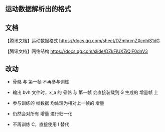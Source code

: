 ## 运动数据解析出的格式

## 文档

【腾讯文档】运动数据格式
https://docs.qq.com/sheet/DZmhrcnZXcnhiS1dG

【腾讯文档】网络结构
https://docs.qq.com/slide/DZkFiUXZiQlF0dnV3

## 改动

- 骨骼 与 第一帧 不再参与训练
- 输出 bvh 文件时，x_a 的 骨骼 与 第一帧 会直接装载到 G 生成的 增量帧 上


- 参与训练的 帧数据 均处理为相对上一帧的 增量
- 仍然会对所有 增量 进行归一化

- 不再训练 C，直接使用 I 替代
